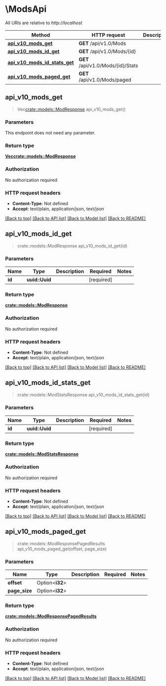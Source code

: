 # \ModsApi

All URIs are relative to *http://localhost*

Method | HTTP request | Description
------------- | ------------- | -------------
[**api_v10_mods_get**](ModsApi.md#api_v10_mods_get) | **GET** /api/v1.0/Mods | 
[**api_v10_mods_id_get**](ModsApi.md#api_v10_mods_id_get) | **GET** /api/v1.0/Mods/{id} | 
[**api_v10_mods_id_stats_get**](ModsApi.md#api_v10_mods_id_stats_get) | **GET** /api/v1.0/Mods/{id}/Stats | 
[**api_v10_mods_paged_get**](ModsApi.md#api_v10_mods_paged_get) | **GET** /api/v1.0/Mods/paged | 



## api_v10_mods_get

> Vec<crate::models::ModResponse> api_v10_mods_get()


### Parameters

This endpoint does not need any parameter.

### Return type

[**Vec<crate::models::ModResponse>**](ModResponse.md)

### Authorization

No authorization required

### HTTP request headers

- **Content-Type**: Not defined
- **Accept**: text/plain, application/json, text/json

[[Back to top]](#) [[Back to API list]](../README.md#documentation-for-api-endpoints) [[Back to Model list]](../README.md#documentation-for-models) [[Back to README]](../README.md)


## api_v10_mods_id_get

> crate::models::ModResponse api_v10_mods_id_get(id)


### Parameters


Name | Type | Description  | Required | Notes
------------- | ------------- | ------------- | ------------- | -------------
**id** | **uuid::Uuid** |  | [required] |

### Return type

[**crate::models::ModResponse**](ModResponse.md)

### Authorization

No authorization required

### HTTP request headers

- **Content-Type**: Not defined
- **Accept**: text/plain, application/json, text/json

[[Back to top]](#) [[Back to API list]](../README.md#documentation-for-api-endpoints) [[Back to Model list]](../README.md#documentation-for-models) [[Back to README]](../README.md)


## api_v10_mods_id_stats_get

> crate::models::ModStatsResponse api_v10_mods_id_stats_get(id)


### Parameters


Name | Type | Description  | Required | Notes
------------- | ------------- | ------------- | ------------- | -------------
**id** | **uuid::Uuid** |  | [required] |

### Return type

[**crate::models::ModStatsResponse**](ModStatsResponse.md)

### Authorization

No authorization required

### HTTP request headers

- **Content-Type**: Not defined
- **Accept**: text/plain, application/json, text/json

[[Back to top]](#) [[Back to API list]](../README.md#documentation-for-api-endpoints) [[Back to Model list]](../README.md#documentation-for-models) [[Back to README]](../README.md)


## api_v10_mods_paged_get

> crate::models::ModResponsePagedResults api_v10_mods_paged_get(offset, page_size)


### Parameters


Name | Type | Description  | Required | Notes
------------- | ------------- | ------------- | ------------- | -------------
**offset** | Option<**i32**> |  |  |
**page_size** | Option<**i32**> |  |  |

### Return type

[**crate::models::ModResponsePagedResults**](ModResponsePagedResults.md)

### Authorization

No authorization required

### HTTP request headers

- **Content-Type**: Not defined
- **Accept**: text/plain, application/json, text/json

[[Back to top]](#) [[Back to API list]](../README.md#documentation-for-api-endpoints) [[Back to Model list]](../README.md#documentation-for-models) [[Back to README]](../README.md)

